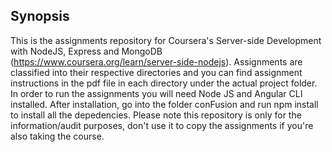 ## Synopsis

This is the assignments repository for Coursera's Server-side Development with NodeJS, Express and MongoDB (https://www.coursera.org/learn/server-side-nodejs). Assignments are classified into their respective directories and you can find assignment instructions in the pdf file in each directory under the actual project folder. In order to run the assignments you will need Node JS and Angular CLI installed. After installation, go into the folder conFusion and run npm install to install all the depedencies. Please note this repository is only for the information/audit purposes, don't use it to copy the assignments if you're also taking the course.
